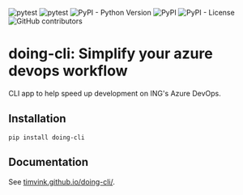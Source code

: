 ![pytest](https://github.com/timvink/doing-cli/workflows/Release/badge.svg)
![pytest](https://github.com/timvink/doing-cli/workflows/Development/badge.svg)
![PyPI - Python Version](https://img.shields.io/pypi/pyversions/doing-cli)
![PyPI](https://img.shields.io/pypi/v/doing-cli)
![PyPI - License](https://img.shields.io/pypi/l/doing-cli)
![GitHub contributors](https://img.shields.io/github/contributors/timvink/doing-cli)

# doing-cli: Simplify your azure devops workflow

CLI app to help speed up development on ING's Azure DevOps.

## Installation

```shell
pip install doing-cli
```

## Documentation

See [timvink.github.io/doing-cli/](https://timvink.github.io/doing-cli/).
